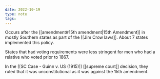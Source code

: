 ```yaml
---
date: 2022-10-19
type: note
tags: 
---
```


Occurs after the [[amendment#15th amendment|15th Amendment]] in mostly Southern states as part of the [[Jim Crow laws]]. About 7 states implemented this policy.

States that had voting requirements were less stringent for men who had a relative who voted prior to 1867.

In the [[SC Case - Guinn v. US (1915)]] [[supreme court]] decision, they ruled that it was unconstitutional as it was against the 15th amendment.
